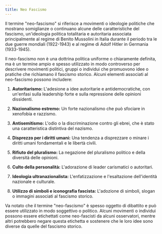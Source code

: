 ```yaml
---
title: Neo Fascismo
---
```

Il termine "neo-fascismo" si riferisce a movimenti o ideologie politiche che mostrano somiglianze o continuano alcune delle caratteristiche del fascismo, un'ideologia politica totalitaria e autoritaria associata principalmente al regime di Benito Mussolini in Italia durante il periodo tra le due guerre mondiali (1922-1943) e al regime di Adolf Hitler in Germania (1933-1945).

Il neo-fascismo non è una dottrina politica uniforme o chiaramente definita, ma è un termine ampio e spesso utilizzato in modo controverso per descrivere movimenti politici, gruppi o individui che promuovono idee o pratiche che richiamano il fascismo storico. Alcuni elementi associati al neo-fascismo possono includere:

1. **Autoritarismo:** L'adesione a idee autoritarie e antidemocratiche, con un'enfasi sulla leadership forte e sulla repressione delle opinioni dissidenti.

2. **Nazionalismo estremo:** Un forte nazionalismo che può sfociare in xenofobia e razzismo.

3. **Antisemitismo:** L'odio o la discriminazione contro gli ebrei, che è stato una caratteristica distintiva del nazismo.

4. **Disprezzo per i diritti umani:** Una tendenza a disprezzare o minare i diritti umani fondamentali e le libertà civili.

5. **Rifiuto del pluralismo:** La negazione del pluralismo politico e della diversità delle opinioni.

6. **Culto della personalità:** L'adorazione di leader carismatici o autoritari.

7. **Ideologia ultranazionalista:** L'enfatizzazione e l'esaltazione dell'identità nazionale e culturale.

8. **Utilizzo di simboli e iconografia fascista:** L'adozione di simboli, slogan o immagini associati al fascismo storico.

Va notato che il termine "neo-fascismo" è spesso oggetto di dibattito e può essere utilizzato in modo soggettivo o politico. Alcuni movimenti o individui possono essere etichettati come neo-fascisti da alcuni osservatori, mentre altri potrebbero negare questa etichetta e sostenere che le loro idee sono diverse da quelle del fascismo storico.
